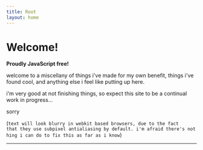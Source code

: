 ```yaml
---
title: Root
layout: home
---
```


# Welcome!

**Proudly JavaScript free!**

welcome to a miscellany of things i've made for my own benefit, things i've found cool, and anything else i feel like putting up here.

i'm very good at not finishing things, so expect this site to be a continual work in progress…

sorry

(`text will look blurry in webkit based browsers, due to the fact that they use subpixel antialiasing by default. i'm afraid there's nothing i can do to fix this as far as i know`)

---

